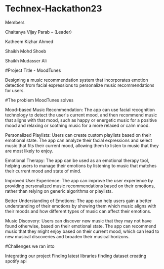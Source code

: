 # Technex-Hackathon23

Members

Chaitanya Vijay Parab – (Leader)

Katheem Kizhar Ahmed 

Shaikh Mohd Shoeb  

Shaikh Mudasser Ali


#Project Title - MoodTunes

Designing a music recommendation system that incorporates emotion detection from facial expressions to personalize music recommendations for users.




#The problem MoodTunes solves

Mood-based Music Recommendation: The app can use facial recognition technology to detect the user's current mood, and then recommend music that aligns with that mood, such as happy or energetic music for a positive mood and relaxing or soothing music for a more relaxed or calm mood.

Personalized Playlists: Users can create custom playlists based on their emotional state. The app can analyze their facial expressions and select music that fits their current mood, allowing them to listen to music that they are most likely to enjoy.

Emotional Therapy: The app can be used as an emotional therapy tool, helping users to manage their emotions by listening to music that matches their current mood and state of mind.

Improved User Experience: The app can improve the user experience by providing personalized music recommendations based on their emotions, rather than relying on generic algorithms or playlists.

Better Understanding of Emotions: The app can help users gain a better understanding of their emotions by showing them which music aligns with their moods and how different types of music can affect their emotions.

Music Discovery: Users can discover new music that they may not have found otherwise, based on their emotional state. The app can recommend music that they might enjoy based on their current mood, which can lead to new musical discoveries and broaden their musical horizons.




#Challenges we ran into

Integrating our project
Finding latest libraries
finding dataset
creating spotify api

